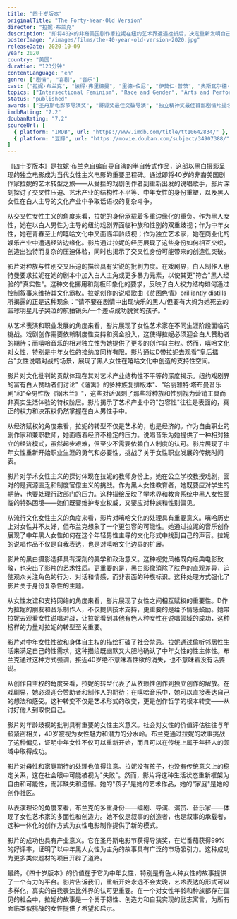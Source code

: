 ```yaml
---
title: "四十岁版本"
originalTitle: "The Forty-Year-Old Version"
director: "拉妮·布兰克"
description: "即将40岁的非裔美国剧作家拉妮在纽约艺术界遭遇挫折后，决定重新发明自己，成为一名说唱歌手。这部半自传式的黑白电影深刻探讨了年龄歧视、种族与性别交叉压迫、艺术创作的自主性，以及中年女性在男性主导行业中的身份重塑。"
posterImage: "/images/films/the-40-year-old-version-2020.jpg"
releaseDate: 2020-10-09
year: 2020
country: "美国"
duration: "123分钟"
contentLanguage: "en"
genre: ["剧情", "喜剧", "音乐"]
cast: ["拉妮·布兰克", "彼得·弗里德曼", "里德·伯尼", "伊莫仁·普茨", "奥斯瓦尔德·门德斯"]
topics: ["Intersectional Feminism", "Race and Gender", "Arts and Performance", "Career Development", "Cultural Critique", "Economic Empowerment", "Academic Feminism", "Pop Culture Feminism"]
status: "published"
awards: ["圣丹斯电影节导演奖", "哥谭奖最佳突破导演", "独立精神奖最佳首部剧情片提名", "评论家选择奖最佳喜剧片提名"]
imdbRating: "7.2"
doubanRating: "7.2"
sourceUrl: [
  { platform: "IMDB", url: "https://www.imdb.com/title/tt10642834/" },
  { platform: "豆瓣", url: "https://movie.douban.com/subject/34907388/" }
]
---
```


《四十岁版本》是拉妮·布兰克自编自导自演的半自传式作品，这部以黑白摄影呈现的独立电影成为当代女性主义电影的重要里程碑。通过即将40岁的非裔美国剧作家拉妮的艺术转型之旅——从受挫的戏剧创作者到重新出发的说唱歌手，影片深刻探讨了交叉性压迫、艺术产业的结构性不平等、中年女性的身份重塑，以及黑人女性在白人主导的文化产业中争取话语权的复杂斗争。

从交叉性女性主义的角度来看，拉妮的身份承载着多重边缘化的重负。作为黑人女性，她在以白人男性为主导的纽约戏剧界面临种族和性别的双重歧视；作为中年女性，她在青春至上的嘻哈文化中又面临年龄歧视；作为独立艺术家，她在商业化的娱乐产业中遭遇经济边缘化。影片通过拉妮的经历展现了这些身份如何相互交织，创造出独特而复杂的压迫体验，同时也揭示了交叉性身份可能带来的创造性突破。

影片对种族与性别交叉压迫的描绘具有尖锐的批判力度。在戏剧界，白人制作人惠特曼要求拉妮在她的剧本中加入白人主角或更多暴力元素，以使其更"符合"黑人经验的"真实性"。这种文化挪用和刻板印象化的要求，反映了白人权力结构如何通过控制叙事来维持其文化霸权。拉妮创作的说唱歌曲《贫困色情》brilliantly distills所揭露的正是这种现象："请不要在剧情中出现快乐的黑人/但要有大妈为她死去的篮球明星儿子哭泣的航拍镜头/一个差点成功脱贫的孩子。"

从艺术表演和职业发展的角度来看，影片展现了女性艺术家在不同生涯阶段面临的挑战。戏剧创作需要依赖制度性支持和资金投入，这使得拉妮必须迎合白人赞助者的期待；而嘻哈音乐的相对独立性为她提供了更多的创作自主权。然而，嘻哈文化对女性，特别是中年女性的接纳度同样有限。影片通过D带拉妮去观看"皇后擂台"女性说唱对战的场景，展现了黑人女性在嘻哈文化中创造的支持性空间。

影片对文化批判的贡献体现在其对艺术产业结构性不平等的深度揭示。纽约戏剧界的富有白人赞助者们讨论"《藩篱》的多种族复排版本"、"哈丽雅特·塔布曼音乐剧"和"全男性版《钢木兰》"，这些对话讽刺了那些将种族和性别视为营销工具而非真实生活体验的特权阶层。影片揭示了艺术产业中的"包容性"往往是表面的，真正的权力和决策权仍然掌握在白人男性手中。

从经济赋权的角度来看，拉妮的转型不仅是艺术的，也是经济的。作为自由职业的剧作家和兼职教师，她面临着经济不稳定的压力。说唱音乐为她提供了一种相对独立的经济模式，虽然起步艰难，但至少不需要依赖白人制度的认可。影片展现了中年女性重新开始职业生涯的勇气和必要性，挑战了关于女性职业发展的传统时间表。

影片对学术女性主义的探讨体现在拉妮的教师身份上。她在公立学校教授戏剧，面对的是资源匮乏和制度官僚主义的挑战。作为黑人女性教育者，她既要应对学生的期待，也要处理行政部门的压力。这种描绘反映了学术界和教育系统中黑人女性面临的特殊困境——她们既要维护专业权威，又要应对种族和性别偏见。

从流行文化女性主义的角度来看，影片对嘻哈文化的处理具有重要意义。嘻哈历史上对女性并不友好，但布兰克想象了一个更包容的可能性。她通过拉妮的音乐创作展现了中年黑人女性如何在这个年轻男性主导的文化形式中找到自己的声音。拉妮的说唱作品不仅是自我表达，也是对嘻哈文化边界的扩展。

影片的黑白摄影选择具有深刻的美学和政治意义。这种视觉风格既向经典电影致敬，也突出了影片的艺术性质。更重要的是，黑白影像消除了肤色的直观差异，迫使观众关注角色的行为、对话和情感，而非表面的种族标识。这种处理方式强化了影片关于身份复杂性的主题。

从女性友谊和支持网络的角度来看，影片展现了女性之间相互赋权的重要性。D作为拉妮的朋友和音乐制作人，不仅提供技术支持，更重要的是给予情感鼓励。她带拉妮去观看女性说唱对战，让拉妮看到其他有色人种女性在说唱领域的成功，这种榜样的力量对拉妮的转型至关重要。

影片对中年女性性欲和身体自主权的描绘打破了社会禁忌。拉妮通过偷听邻居性生活来满足自己的性需求，这种描绘既幽默又大胆地确认了中年女性的性主体性。布兰克通过这种方式强调，接近40岁绝不意味着性欲的消失，也不意味着没有话要说。

从创作自主权的角度来看，拉妮的转型代表了从依赖性创作到独立创作的解放。在戏剧界，她必须迎合赞助者和制作人的期待；在嘻哈音乐中，她可以直接表达自己的想法和感受。这种转变不仅是艺术形式的改变，更是创作哲学的根本转变——从讨好他人到取悦自己。

影片对年龄歧视的批判具有重要的女性主义意义。社会对女性的价值评估往往与年龄紧密相关，40岁被视为女性魅力和潜力的分水岭。布兰克通过拉妮的故事挑战了这种偏见，证明中年女性不仅可以重新开始，而且可以在传统上属于年轻人的领域中取得成功。

影片对母性和家庭期待的处理也值得注意。拉妮没有孩子，也没有传统意义上的稳定关系，这在社会眼中可能被视为"失败"。然而，影片将这种生活状态重新框架为自由和可能性，而非缺失和遗憾。她的"孩子"是她的艺术作品，她的"家庭"是她的创作社区。

从表演理论的角度来看，布兰克的多重身份——编剧、导演、演员、音乐家——体现了女性艺术家的多面性和创造力。她不仅是叙事的创造者，也是叙事的承载者，这种一体化的创作方式为女性电影制作提供了新的模式。

影片的成功也具有产业意义。它在圣丹斯电影节获得导演奖，在烂番茄获得99%的好评率，证明了以中年黑人女性为主角的故事具有广泛的市场吸引力。这种成功为更多类似题材的项目开辟了道路。

最终，《四十岁版本》的价值在于它为中年女性，特别是有色人种女性的故事提供了一个有力的平台。影片告诉我们，重新开始永远不会太晚，艺术表达的形式可以多样化，真实的自我表达比外界的认可更重要。在一个对女性年龄和种族都存在偏见的社会中，拉妮的故事是一个关于韧性、创造力和自我实现的励志寓言，为所有面临类似挑战的女性提供了希望和启示。